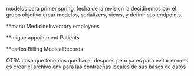 modelos para primer spring, fecha de la revision la decidiremos por el grupo
objetivo crear modelos, serializers, views, y definir sus endpoints.


**manu
MedicineInventory
employees



**migue
appointment
Patients


**carlos
Billing
MedicalRecords



OTRA cosa que tenemos que hacer despues pero ya es para evitar errores es crear el archivo env para las contraeñas locales de sus bases de datos 